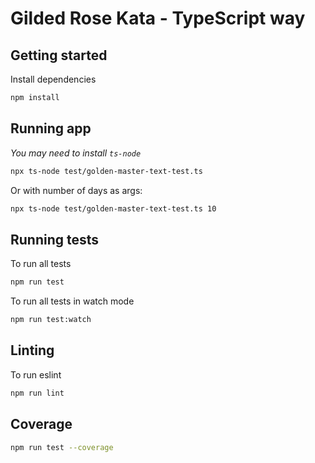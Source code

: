 # Gilded Rose Kata - TypeScript way

## Getting started

Install dependencies

```sh
npm install
```

## Running app
_You may need to install `ts-node`_

```sh
npx ts-node test/golden-master-text-test.ts
```

Or with number of days as args:
```sh
npx ts-node test/golden-master-text-test.ts 10
```

## Running tests

To run all tests

```sh
npm run test
```

To run all tests in watch mode

```sh
npm run test:watch
```
## Linting

To run eslint

```sh
npm run lint
```

## Coverage

```sh
npm run test --coverage
```
